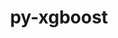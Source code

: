 ---
title: "py-xgboost"
layout: cache
categories: [package, develop-2023-08-20]
meta: {"versions": ["1.6.2"], "compilers": ["apple-clang@=14.0.0", "gcc@=11.3.0"], "oss": ["ubuntu22.04", "ventura"], "platforms": ["darwin", "linux"], "targets": ["aarch64", "x86_64_v3"], "stacks": ["ml-darwin-aarch64-mps", "ml-linux-x86_64-cpu", "ml-linux-x86_64-cuda", "ml-linux-x86_64-rocm", "root"], "num_specs": 3, "num_specs_by_stack": {"root": 3, "ml-darwin-aarch64-mps": 1, "ml-linux-x86_64-cuda": 1, "ml-linux-x86_64-rocm": 1, "ml-linux-x86_64-cpu": 1}}
spec_details: [{"hash": "sjbqcelacmpzvyajtvrehjpreqkhfvdy", "compiler": "apple-clang@=14.0.0", "versions": ["1.6.2"], "os": "ventura", "platform": "darwin", "target": "aarch64", "variants": ["build_system=python_pip", "~dask", "~pandas", "~plotting", "~scikit-learn"], "stacks": ["root", "ml-darwin-aarch64-mps"], "size": "-", "tarball": "https://binaries.spack.io/develop-2023-08-20/build_cache/darwin-ventura-aarch64/apple-clang-14.0.0/py-xgboost-1.6.2/darwin-ventura-aarch64-apple-clang-14.0.0-py-xgboost-1.6.2-sjbqcelacmpzvyajtvrehjpreqkhfvdy.spack"}, {"hash": "ak4qdd4la52ic3t5dluylzpy5rpkdqlc", "compiler": "gcc@=11.3.0", "versions": ["1.6.2"], "os": "ubuntu22.04", "platform": "linux", "target": "x86_64_v3", "variants": ["build_system=python_pip", "~dask", "~pandas", "~plotting", "~scikit-learn"], "stacks": ["root", "ml-linux-x86_64-cuda"], "size": "-", "tarball": "https://binaries.spack.io/develop-2023-08-20/build_cache/linux-ubuntu22.04-x86_64_v3/gcc-11.3.0/py-xgboost-1.6.2/linux-ubuntu22.04-x86_64_v3-gcc-11.3.0-py-xgboost-1.6.2-ak4qdd4la52ic3t5dluylzpy5rpkdqlc.spack"}, {"hash": "gb72xs42pno6pg6pqc46pln5e7xxvuep", "compiler": "gcc@=11.3.0", "versions": ["1.6.2"], "os": "ubuntu22.04", "platform": "linux", "target": "x86_64_v3", "variants": ["build_system=python_pip", "~dask", "~pandas", "~plotting", "~scikit-learn"], "stacks": ["ml-linux-x86_64-rocm", "ml-linux-x86_64-cpu", "root"], "size": "-", "tarball": "https://binaries.spack.io/develop-2023-08-20/build_cache/linux-ubuntu22.04-x86_64_v3/gcc-11.3.0/py-xgboost-1.6.2/linux-ubuntu22.04-x86_64_v3-gcc-11.3.0-py-xgboost-1.6.2-gb72xs42pno6pg6pqc46pln5e7xxvuep.spack"}]
---
